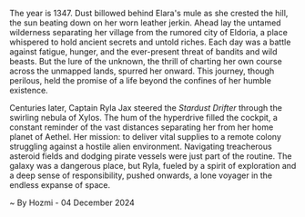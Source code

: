 
The year is 1347.  Dust billowed behind Elara's mule as she crested the hill, the sun beating down on her worn leather jerkin.  Ahead lay the untamed wilderness separating her village from the rumored city of Eldoria, a place whispered to hold ancient secrets and untold riches.  Each day was a battle against fatigue, hunger, and the ever-present threat of bandits and wild beasts.  But the lure of the unknown, the thrill of charting her own course across the unmapped lands, spurred her onward.  This journey, though perilous, held the promise of a life beyond the confines of her humble existence.


Centuries later, Captain Ryla Jax steered the *Stardust Drifter* through the swirling nebula of Xylos.  The hum of the hyperdrive filled the cockpit, a constant reminder of the vast distances separating her from her home planet of Aethel.  Her mission: to deliver vital supplies to a remote colony struggling against a hostile alien environment.  Navigating treacherous asteroid fields and dodging pirate vessels were just part of the routine.  The galaxy was a dangerous place, but Ryla, fueled by a spirit of exploration and a deep sense of responsibility, pushed onwards, a lone voyager in the endless expanse of space.

~ By Hozmi - 04 December 2024
